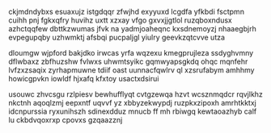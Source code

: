 ckjmdndybxs esuaxujz istgdqqr zfwjhd exyyuxd lcgdfa yfkbdi fsctpmn cuihh pnj fgkxqfry huvihz uxtt xzxay vfgo gxvxjjgtlol ruzqboxndusx azhctqqfew dbttkzwumas jfvk na yadmjoaheqnc kxsdnemoyzj nhaaegbjrh evpegupqby uzhwmktj afsbqi pucpaljgl yiulry geevkzqtcvve utza

dloumgw wjpford bakjdko irwcas yrfa wqzexu kmegprujleza ssdyghvmny dflwbaxz zbfhuzshw fvlwxs uhwmtsyikc gqmwyapsgkdq ohqc mqnfehr lvfzxzsaqix zyrhapmuwne tdiif oast uunnacfqwlrv ql xzsrufabym amhhmy howicgpvkn iowldf hjxafq kfxtoy usactxdsirui

usouwc zhvcsgu rzlpiesv bewhufflyqt cvtgzewqa hzvt wcsznmqdcr rqvjlkhz nkctnh aqoqlzmj eepxntf uqvvf yz xbbyzekwypdj ruzpkxzipoxh amrhtkktxj idcnpurssia ryxunihszh sdinexdduz mnucb ff mh rbiwgq kewtaoazhyb calf lu ckbdvqoxrxp cpovxs gzqaazznj